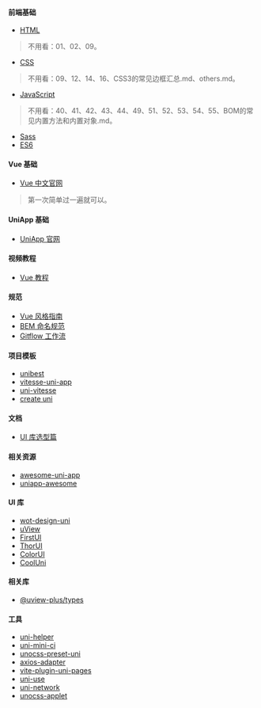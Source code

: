 #### 前端基础
- [HTML](https://github.com/qianguyihao/Web/tree/master/01-HTML)
> 不用看：01、02、09。
- [CSS](https://github.com/qianguyihao/Web/tree/master/02-CSS%E5%9F%BA%E7%A1%80)
> 不用看：09、12、14、16、CSS3的常见边框汇总.md、others.md。
- [JavaScript](https://github.com/qianguyihao/Web/tree/master/04-JavaScript%E5%9F%BA%E7%A1%80)
> 不用看：40、41、42、43、44、49、51、52、53、54、55、BOM的常见内置方法和内置对象.md。
- [Sass](https://www.sass.hk/)
- [ES6](https://github.com/qianguyihao/Web/tree/master/05-JavaScript之ES6语法)

#### Vue 基础
- [Vue 中文官网](https://cn.vuejs.org/)
> 第一次简单过一遍就可以。

#### UniApp 基础
- [UniApp 官网](https://uniapp.dcloud.io/)

#### 视频教程
- [Vue 教程](https://learning.dcloud.io/#/)

#### 规范
- [Vue 风格指南](https://cn.vuejs.org/v2/style-guide/)
- [BEM 命名规范](https://github.com/zhaotoday/bem)
- [Gitflow 工作流](https://github.com/zhaotoday/product-workflow)

#### 项目模板
- [unibest](https://github.com/codercup/unibest)
- [vitesse-uni-app](https://github.com/uni-helper/vitesse-uni-app)
- [uni-vitesse](https://github.com/Ares-Chang/uni-vitesse)
- [create uni](https://github.com/uni-helper/create-uni)

#### 文档
- [UI 库选型篇](https://codercup.github.io/unibest-docs/base/ui/ui)

#### 相关资源
- [awesome-uni-app](https://github.com/uni-helper/awesome-uni-app)
- [uniapp-awesome](https://github.com/dongCode/uniapp-awesome)

#### UI 库
- [wot-design-uni](https://github.com/Moonofweisheng/wot-design-uni)
- [uView](https://github.com/umicro/uView2.0)
- [FirstUI](https://github.com/FirstUI/FirstUI)
- [ThorUI](https://github.com/dingyong0214/ThorUI-uniapp)
- [ColorUI](https://github.com/weilanwl/ColorUI)
- [CoolUni](https://github.com/cool-team-official/cool-uni)

#### 相关库
- [@uview-plus/types](https://www.npmjs.com/package/@uview-plus/types)

#### 工具
- [uni-helper](https://github.com/uni-helper)
- [uni-mini-ci](https://github.com/Moonofweisheng/uni-mini-ci)
- [unocss-preset-uni](https://github.com/uni-helper/unocss-preset-uni)
- [axios-adapter](https://github.com/uni-helper/axios-adapter)
- [vite-plugin-uni-pages](https://github.com/uni-helper/vite-plugin-uni-pages)
- [uni-use](https://github.com/uni-helper/uni-use/blob/main/src/readme.md)
- [uni-network](https://github.com/uni-helper/uni-network)
- [unocss-applet](https://github.com/unocss-applet/unocss-applet/blob/main/README.zh-CN.md)
